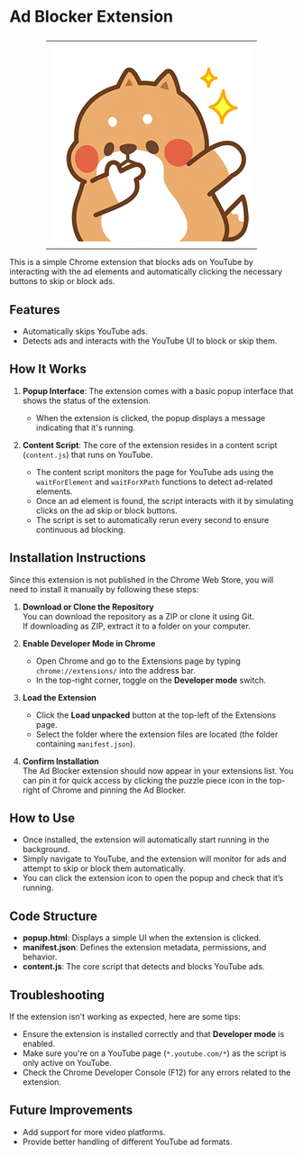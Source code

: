 # Ad Blocker Extension

<table style="width: 100%; display:flex; justify-content:center; align-items:center; text-align:center">
  <tr>
    <td style="width: 50%;"><img src="icon.png" alt="Icon" style="width: 100%;"></td>
  </tr>
</table>



This is a simple Chrome extension that blocks ads on YouTube by interacting with the ad elements and automatically clicking the necessary buttons to skip or block ads.

## Features
- Automatically skips YouTube ads.
- Detects ads and interacts with the YouTube UI to block or skip them.

## How It Works

1. **Popup Interface**: The extension comes with a basic popup interface that shows the status of the extension.
   
   - When the extension is clicked, the popup displays a message indicating that it's running.
   
2. **Content Script**: The core of the extension resides in a content script (`content.js`) that runs on YouTube.

   - The content script monitors the page for YouTube ads using the `waitForElement` and `waitForXPath` functions to detect ad-related elements.
   - Once an ad element is found, the script interacts with it by simulating clicks on the ad skip or block buttons.
   - The script is set to automatically rerun every second to ensure continuous ad blocking.

## Installation Instructions

Since this extension is not published in the Chrome Web Store, you will need to install it manually by following these steps:

1. **Download or Clone the Repository**  
   You can download the repository as a ZIP or clone it using Git.  
   If downloading as ZIP, extract it to a folder on your computer.

2. **Enable Developer Mode in Chrome**  
   - Open Chrome and go to the Extensions page by typing `chrome://extensions/` into the address bar.
   - In the top-right corner, toggle on the **Developer mode** switch.

3. **Load the Extension**  
   - Click the **Load unpacked** button at the top-left of the Extensions page.
   - Select the folder where the extension files are located (the folder containing `manifest.json`).
   
4. **Confirm Installation**  
   The Ad Blocker extension should now appear in your extensions list. You can pin it for quick access by clicking the puzzle piece icon in the top-right of Chrome and pinning the Ad Blocker.

## How to Use

- Once installed, the extension will automatically start running in the background.
- Simply navigate to YouTube, and the extension will monitor for ads and attempt to skip or block them automatically.
- You can click the extension icon to open the popup and check that it’s running.

## Code Structure

- **popup.html**: Displays a simple UI when the extension is clicked.
- **manifest.json**: Defines the extension metadata, permissions, and behavior.
- **content.js**: The core script that detects and blocks YouTube ads.

## Troubleshooting

If the extension isn't working as expected, here are some tips:
- Ensure the extension is installed correctly and that **Developer mode** is enabled.
- Make sure you're on a YouTube page (`*.youtube.com/*`) as the script is only active on YouTube.
- Check the Chrome Developer Console (F12) for any errors related to the extension.

## Future Improvements
- Add support for more video platforms.
- Provide better handling of different YouTube ad formats.
